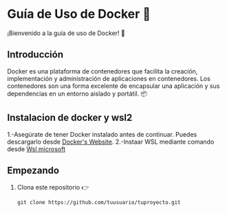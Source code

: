 # Guía de Uso de Docker :whale:

¡Bienvenido a la guía de uso de Docker! :rocket:

## Introducción
Docker es una plataforma de contenedores que facilita la creación, implementación y administración de aplicaciones en contenedores. Los contenedores son una forma excelente de encapsular una aplicación y sus dependencias en un entorno aislado y portátil. :package:

## Instalacion de docker y wsl2 
1.-Asegúrate de tener Docker instalado antes de continuar. Puedes descargarlo desde [Docker's Website](https://docs.docker.com/desktop/install/windows-install/).
2.-Instaar WSL mediante comando desde [Wsl microsoft](https://learn.microsoft.com/en-us/windows/wsl/install)
## Empezando
1. Clona este repositorio :point_right:
   ```shell
   git clone https://github.com/tuusuario/tuproyecto.git
